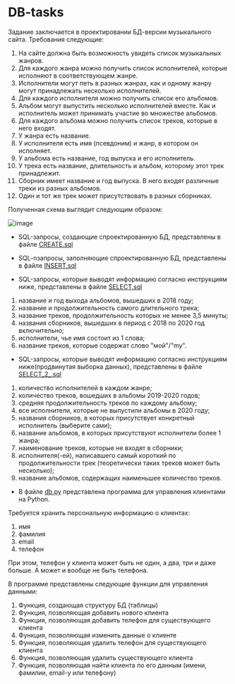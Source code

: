 # DB-tasks

Задание заключается в проектировании БД-версии музыкального сайта. Требования следующие:

  1. На сайте должна быть возможность увидеть список музыкальных жанров.
  2. Для каждого жанра можно получить список исполнителей, которые исполняют в соответствующем жанре. 
  3. Исполнители могут петь в разных жанрах, как и одному жанру могут принадлежать несколько исполнителей.
  4. Для каждого исполнителя можно получить список его альбомов.
  5. Альбом могут выпустить несколько исполнителей вместе. Как и исполнитель может принимать участие во множестве альбомов.
  6. Для каждого альбома можно получить список треков, которые в него входят.
  7. У жанра есть название.
  8. У исполнителя есть имя (псевдоним) и жанр, в котором он исполняет.
  9. У альбома есть название, год выпуска и его исполнитель.
  10. У трека есть название, длительность и альбом, которому этот трек принадлежит.
  11. Сборник имеет название и год выпуска. В него входят различные треки из разных альбомов.
  12. Один и тот же трек может присутствовать в разных сборниках.

Полученная схема выглядит следующим образом:

![image](https://user-images.githubusercontent.com/63208434/191584662-ef278229-be73-45e8-91d8-869896ba6034.png)

* SQL-запросы, создающие спроектированную БД, представлены в файле [CREATE.sql](https://github.com/lyumos/DB-tasks/blob/main/CREATE.sql)

* SQL-nзапросы, заполняющие спроектированную БД, представлены в файле [INSERT.sql](https://github.com/lyumos/DB-tasks/blob/main/INSERT.sql)

* SQL-запросы, которые выводят информацию согласно инструкциям ниже, представлены в файле [SELECT.sql](https://github.com/lyumos/DB-tasks/blob/main/SELECT.sql)
1. название и год выхода альбомов, вышедших в 2018 году;
2. название и продолжительность самого длительного трека;
3. название треков, продолжительность которых не менее 3,5 минуты;
4. названия сборников, вышедших в период с 2018 по 2020 год включительно;
5. исполнители, чье имя состоит из 1 слова;
6. название треков, которые содержат слово "мой"/"my".

* SQL-запросы, которые выводят информацию согласно инструкциям ниже(продвинутая выборка данных), представлены в файле [SELECT_2_.sql](https://github.com/lyumos/DB-tasks/blob/main/SELECT_2_.sql)
1. количество исполнителей в каждом жанре;
2. количество треков, вошедших в альбомы 2019-2020 годов;
3. средняя продолжительность треков по каждому альбому;
4. все исполнители, которые не выпустили альбомы в 2020 году;
5. названия сборников, в которых присутствует конкретный исполнитель (выберите сами);
6. название альбомов, в которых присутствуют исполнители более 1 жанра;
7. наименование треков, которые не входят в сборники;
8. исполнителя(-ей), написавшего самый короткий по продолжительности трек (теоретически таких треков может быть несколько);
9. название альбомов, содержащих наименьшее количество треков.

* В файле [db.py](https://github.com/lyumos/DB-tasks/blob/main/db.py) представлена программа для управления клиентами на Python.

Требуется хранить персональную информацию о клиентах:
1. имя
2. фамилия
3. email
4. телефон

При этом, телефон у клиента может быть не один, а два, три и даже больше. А может и вообще не быть телефона.

В программе представлены следующие функции для управления данными:

1. Функция, создающая структуру БД (таблицы)
2. Функция, позволяющая добавить нового клиента
3. Функция, позволяющая добавить телефон для существующего клиента
4. Функция, позволяющая изменить данные о клиенте
5. Функция, позволяющая удалить телефон для существующего клиента
6. Функция, позволяющая удалить существующего клиента
7. Функция, позволяющая найти клиента по его данным (имени, фамилии, email-у или телефону)
